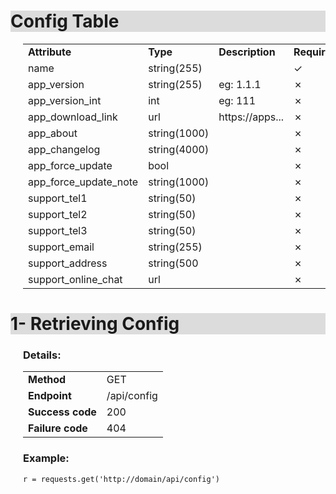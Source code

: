 <h1 style="background-color:Gainsboro;">Config Table</h1><div style="margin-left:20px;"> 
<table>
    <tr>
        <td><strong>Attribute</strong></td>
        <td><strong>Type</strong></td>
        <td><strong>Description</strong></td>
        <td><strong>Required</strong></td>
    </tr>
    <tr>
        <td>name</td>
        <td>string(255)</td>
        <td></td>
        <td>✓</td>
    </tr>
    <tr>
        <td>app_version</td>
        <td>string(255)</td>
        <td>eg: 1.1.1</td>
        <td>✗</td>
    </tr>
    <tr>
        <td>app_version_int</td>
        <td>int</td>
        <td>eg: 111</td>
        <td>✗</td>
    </tr>
    <tr>
        <td>app_download_link</td>
        <td>url</td>
        <td>https://apps...</td>
        <td>✗</td>
    </tr>
    <tr>
        <td>app_about</td>
        <td>string(1000)</td>
        <td></td>
        <td>✗</td>
    </tr>
    <tr>
        <td>app_changelog</td>
        <td>string(4000)</td>
        <td></td>
        <td>✗</td>
    </tr>
    <tr>
        <td>app_force_update</td>
        <td>bool</td>
        <td></td>
        <td>✗</td>
    </tr>
    <tr>
        <td>app_force_update_note</td>
        <td>string(1000)</td>
        <td></td>
        <td>✗</td>
    </tr>
    <tr>
        <td>support_tel1</td>
        <td>string(50)</td>
        <td></td>
        <td>✗</td>
    </tr>
    <tr>
        <td>support_tel2</td>
        <td>string(50)</td>
        <td></td>
        <td>✗</td>
    </tr>
    <tr>
        <td>support_tel3</td>
        <td>string(50)</td>
        <td></td>
        <td>✗</td>
    </tr>
    <tr>
        <td>support_email</td>
        <td>string(255)</td>
        <td></td>
        <td>✗</td>
    </tr>
    <tr>
        <td>support_address</td>
        <td>string(500</td>
        <td></td>
        <td>✗</td>
    </tr>
    <tr>
        <td>support_online_chat</td>
        <td>url</td>
        <td></td>
        <td>✗</td>
    </tr>
</table>
</div>


<div><h1 style="background-color:Gainsboro;">1- Retrieving Config</h1><div style="margin-left:20px;"> 
<h3>Details:</h3>
    <table>
        <tr>
            <td><strong>Method</strong></td>
            <td>GET</td>
        </tr>
        <tr>
            <td><strong>Endpoint</strong></td>
            <td>/api/config</td>
        </tr>
        <tr>
            <td><strong>Success code</strong></td>
            <td>200</td>
        </tr>
        <tr>
            <td><strong>Failure code</strong></td>
            <td>404</td>
        </tr>
    </table>
    <h3>Example:</h3>

<pre><code>r = requests.get('http://domain/api/config')</code></pre>
</div>
</div>